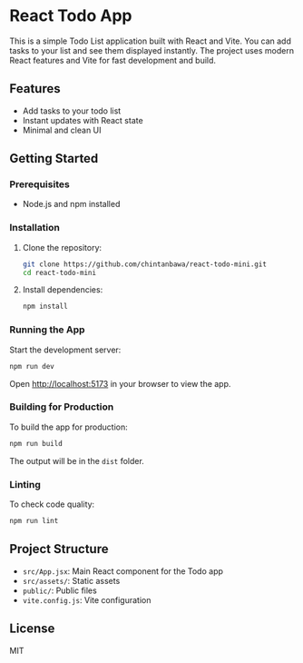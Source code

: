 
# React Todo App

This is a simple Todo List application built with React and Vite. You can add tasks to your list and see them displayed instantly. The project uses modern React features and Vite for fast development and build.

## Features
- Add tasks to your todo list
- Instant updates with React state
- Minimal and clean UI

## Getting Started

### Prerequisites
- Node.js and npm installed

### Installation
1. Clone the repository:
	```bash
	git clone https://github.com/chintanbawa/react-todo-mini.git
	cd react-todo-mini
	```
2. Install dependencies:
	```bash
	npm install
	```

### Running the App
Start the development server:
```bash
npm run dev
```
Open [http://localhost:5173](http://localhost:5173) in your browser to view the app.

### Building for Production
To build the app for production:
```bash
npm run build
```
The output will be in the `dist` folder.

### Linting
To check code quality:
```bash
npm run lint
```

## Project Structure
- `src/App.jsx`: Main React component for the Todo app
- `src/assets/`: Static assets
- `public/`: Public files
- `vite.config.js`: Vite configuration

## License
MIT
